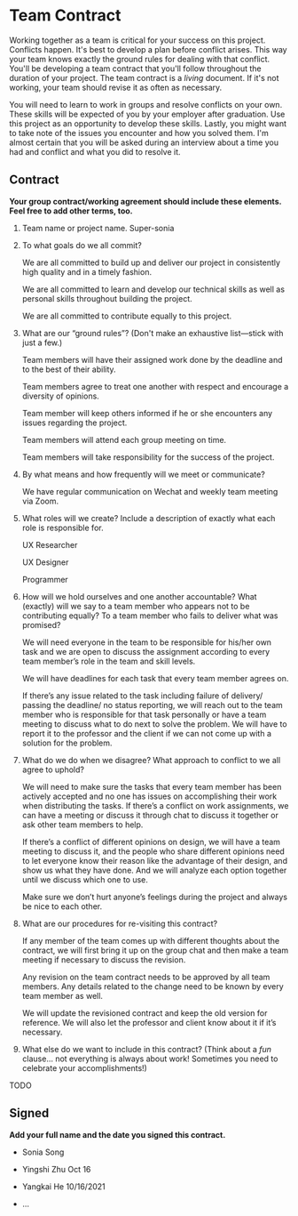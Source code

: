 # Team Contract

Working together as a team is critical for your success on this project. Conflicts happen. It's best to develop a plan before conflict arises. This way your team knows exactly the ground rules for dealing with that conflict. You'll be developing a team contract that you'll follow throughout the duration of your project. The team contract is a _living_ document. If it's not working, your team should revise it as often as necessary.

You will need to learn to work in groups and resolve conflicts on your own. These skills will be expected of you by your employer after graduation. Use this project as an opportunity to develop these skills. Lastly, you might want to take note of the issues you encounter and how you solved them. I'm almost certain that you will be asked during an interview about a time you had and conflict and what you did to resolve it.

## Contract

**Your group contract/working agreement should include these elements. Feel free to add other terms, too.**

1. Team name or project name.
   Super-sonia

2. To what goals do we all commit?

   We are all committed to build up and deliver our project in consistently high quality and in a timely fashion.

   We are all committed to learn and develop our technical skills as well as personal skills throughout building the project.

   We are all committed to contribute equally to this project.

3. What are our “ground rules”? (Don't make an exhaustive list—stick with just a few.)

   Team members will  have their assigned work done by the deadline and to the best of  their ability.

   Team members agree to treat one another with respect and encourage a diversity of opinions.

   Team member will keep others informed if he or she encounters any issues regarding the project.

   Team members will attend each group meeting on time. 
	 
   Team members will take responsibility for the success of the project. 


4. By what means and how frequently will we meet or communicate?

   We have regular communication on Wechat and weekly team meeting via Zoom.

5. What roles will we create? Include a description of exactly what each role is responsible for.

   UX Researcher

   UX Designer

   Programmer

6. How will we hold ourselves and one another accountable? What (exactly) will we say to a team member who appears not to be contributing equally? To a team member who fails to deliver what was promised?

   We will need everyone in the team to be responsible for his/her own task and we are open to discuss the assignment according to every team member’s role in the team and skill levels.

   We will have deadlines for each task that every team member agrees on.

   If there’s any issue related to the task including failure of delivery/ passing the deadline/ no status reporting, we will reach out to the team member who is responsible for that task personally or have a team meeting to discuss what to do next to solve the problem. We will have to report it to the professor and the client if we can not come up with a solution for the problem.

7. What do we do when we disagree? What approach to conflict to we all agree to uphold?

   We will need to make sure the tasks that every team member has been actively accepted and no one has issues on accomplishing their work when distributing the tasks. If there’s a conflict on work assignments, we can have a meeting or discuss it through chat to discuss it together or ask other team members to help.

   If there’s a conflict of different opinions on design, we will have a team meeting to discuss it, and the people who share different opinions need to let everyone know their reason like the advantage of their design, and show us what they have done. And we will analyze each option together until we discuss which one to use.

   Make sure we don’t hurt anyone’s feelings during the project and always be nice to each other.

8. What are our procedures for re-visiting this contract?

   If any member of the team comes up with different thoughts about the contract, we will first bring it up on the group chat and then make a team meeting if necessary to discuss the revision.

   Any revision on the team contract needs to be approved by all team members. Any details related to the change need to be known by every team member as well.

   We will update the revisioned contract and keep the old version for reference. We will also let the professor and client know about it if it’s necessary.

9. What else do we want to include in this contract? (Think about a _fun_ clause... not everything is always about work! Sometimes you need to celebrate your accomplishments!)

TODO

## Signed

**Add your full name and the date you signed this contract.**

- Sonia Song

- Yingshi Zhu Oct 16

- Yangkai He  10/16/2021

- ...
